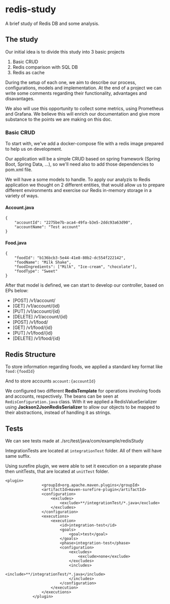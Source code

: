 # redis-study
A brief study of Redis DB and some analysis.

## The study

Our initial idea is to divide this study into 3 basic projects
1. Basic CRUD
2. Redis comparison with SQL DB
3. Redis as cache

During the setup of each one, we aim to describe our process, configurations, models and implementation. At the end of a project we can write some comments regarding their functionality, advantages and disavantages.

We also will use this opportunity to collect some metrics, using Prometheus and Grafana. We believe this will enrich our documentation and give more substance to the points we are making on this doc.

### Basic CRUD

To start with, we've add a docker-compose file with a redis image prepared to help us on development. 

Our application will be a simple CRUD based on spring framework (Spring Boot, Spring Data, ...), so we'll need also to add those dependencies to pom.xml file.

We will have a some models to handle.
To apply our analyzis to Redis application we thought on 2 different entities, that would allow us to prepare different environments and exercise our Redis in-memory storage in a variety of ways.

#### Account.java
```
{
    "accountId": "2275be7b-aca4-49fa-b3e5-2ddc93a63d90",
    "accountName": "Test account"
}
```

#### Food.java
```
{
    "foodId": "b136bcb3-5e44-41e8-80b2-dc554f222142",
    "foodName": "Milk Shake",
    "foodIngredients": ["Milk", "Ice-cream", "chocolate"],
    "foodType": "Sweet"
}
```

After that model is defined, we can start to develop our controller, based on EPs below:

- [POST] /v1/account/
- [GET] /v1/account/{id}
- [PUT] /v1/account/{id}
- [DELETE] /v1/account/{id}
- [POST] /v1/food/
- [GET] /v1/food/{id}
- [PUT] /v1/food/{id}
- [DELETE] /v1/food/{id}

## Redis Structure

To store information regarding foods, we applied a standard key format like
`food:{foodId}`

And to store accounts
`account:{accountId}`

We configured two different **RedisTemplate** for operations involving foods and accounts, respectively. The beans can be seen at `RedisConfiguration.java` class. With it we applied a RedisValueSerializer using **Jackson2JsonRedisSerializer** to allow our objects to be mapped to their abstractions, instead of handling it as strings.

## Tests

We can see tests made at ./src/test/java/com/example/redisStudy

IntegrationTests are located at `integrationTest` folder. All of them will have same suffix. 

Using surefire plugin, we were able to set it execution on a separate phase then unitTests, that are located at `unitTest` folder.

```
<plugin>
                <groupId>org.apache.maven.plugins</groupId>
                <artifactId>maven-surefire-plugin</artifactId>
                <configuration>
                    <excludes>
                        <exclude>**/integrationTest/*.java</exclude>
                    </excludes>
                </configuration>
                <executions>
                    <execution>
                        <id>integration-test</id>
                        <goals>
                            <goal>test</goal>
                        </goals>
                        <phase>integration-test</phase>
                        <configuration>
                            <excludes>
                                <exclude>none</exclude>
                            </excludes>
                            <includes>
                                <include>**/integrationTest/*.java</include>
                            </includes>
                        </configuration>
                    </execution>
                </executions>
            </plugin>
```


